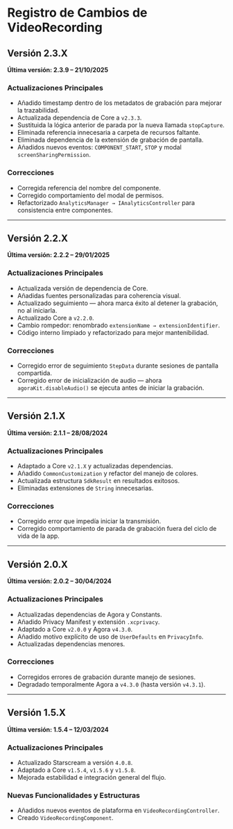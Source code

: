 # Registro de Cambios de VideoRecording

## Versión 2.3.X  
**Última versión: 2.3.9 – 21/10/2025**

### Actualizaciones Principales
- Añadido timestamp dentro de los metadatos de grabación para mejorar la trazabilidad.
- Actualizada dependencia de Core a `v2.3.3`.
- Sustituida la lógica anterior de parada por la nueva llamada `stopCapture`.
- Eliminada referencia innecesaria a carpeta de recursos faltante.
- Eliminada dependencia de la extensión de grabación de pantalla.
- Añadidos nuevos eventos: `COMPONENT_START`, `STOP` y modal `screenSharingPermission`.

### Correcciones
- Corregida referencia del nombre del componente.
- Corregido comportamiento del modal de permisos.
- Refactorizado `AnalyticsManager → IAnalyticsController` para consistencia entre componentes.

---

## Versión 2.2.X  
**Última versión: 2.2.2 – 29/01/2025**

### Actualizaciones Principales
- Actualizada versión de dependencia de Core.
- Añadidas fuentes personalizadas para coherencia visual.
- Actualizado seguimiento — ahora marca éxito al detener la grabación, no al iniciarla.
- Actualizado Core a `v2.2.0`.
- Cambio rompedor: renombrado `extensionName → extensionIdentifier`.
- Código interno limpiado y refactorizado para mejor mantenibilidad.

### Correcciones
- Corregido error de seguimiento `StepData` durante sesiones de pantalla compartida.
- Corregido error de inicialización de audio — ahora `agoraKit.disableAudio()` se ejecuta antes de iniciar la grabación.

---

## Versión 2.1.X  
**Última versión: 2.1.1 – 28/08/2024**

### Actualizaciones Principales
- Adaptado a Core `v2.1.X` y actualizadas dependencias.
- Añadido `CommonCustomization` y refactor del manejo de colores.
- Actualizada estructura `SdkResult` en resultados exitosos.
- Eliminadas extensiones de `String` innecesarias.

### Correcciones
- Corregido error que impedía iniciar la transmisión.
- Corregido comportamiento de parada de grabación fuera del ciclo de vida de la app.

---

## Versión 2.0.X  
**Última versión: 2.0.2 – 30/04/2024**

### Actualizaciones Principales
- Actualizadas dependencias de Agora y Constants.
- Añadido Privacy Manifest y extensión `.xcprivacy`.
- Adaptado a Core `v2.0.0` y Agora `v4.3.0`.
- Añadido motivo explícito de uso de `UserDefaults` en `PrivacyInfo`.
- Actualizadas dependencias menores.

### Correcciones
- Corregidos errores de grabación durante manejo de sesiones.
- Degradado temporalmente Agora a `v4.3.0` (hasta versión `v4.3.1`).

---

## Versión 1.5.X  
**Última versión: 1.5.4 – 12/03/2024**

### Actualizaciones Principales
- Actualizado Starscream a versión `4.0.8`.
- Adaptado a Core `v1.5.4`, `v1.5.6` y `v1.5.8`.
- Mejorada estabilidad e integración general del flujo.

### Nuevas Funcionalidades y Estructuras
- Añadidos nuevos eventos de plataforma en `VideoRecordingController`.
- Creado `VideoRecordingComponent`.
